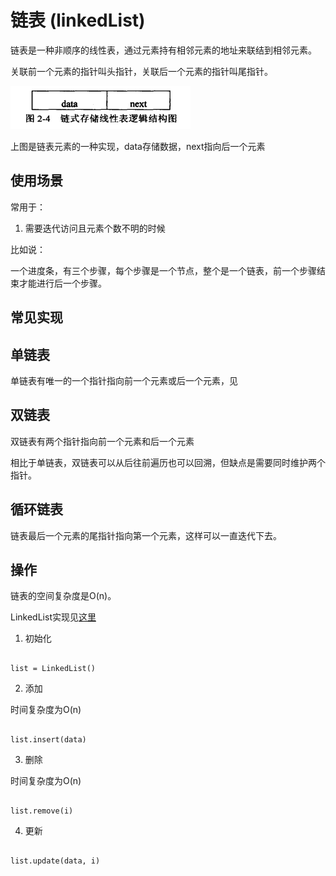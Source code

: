 # 链表 (linkedList)

链表是一种非顺序的线性表，通过元素持有相邻元素的地址来联结到相邻元素。

关联前一个元素的指针叫头指针，关联后一个元素的指针叫尾指针。

![element](images/linked_list_element.png)

上图是链表元素的一种实现，data存储数据，next指向后一个元素

## 使用场景

常用于：

1. 需要迭代访问且元素个数不明的时候

比如说：

一个进度条，有三个步骤，每个步骤是一个节点，整个是一个链表，前一个步骤结束才能进行后一个步骤。

## 常见实现

## 单链表

单链表有唯一的一个指针指向前一个元素或后一个元素，见

## 双链表

双链表有两个指针指向前一个元素和后一个元素

相比于单链表，双链表可以从后往前遍历也可以回溯，但缺点是需要同时维护两个指针。

## 循环链表

链表最后一个元素的尾指针指向第一个元素，这样可以一直迭代下去。

## 操作

链表的空间复杂度是O(n)。

LinkedList实现见[这里](example/linkedList.py)

1. 初始化

```

list = LinkedList()

```

2. 添加

时间复杂度为O(n)

```

list.insert(data)

```

3. 删除

时间复杂度为O(n)

```

list.remove(i)

```

4. 更新


```

list.update(data, i)

```